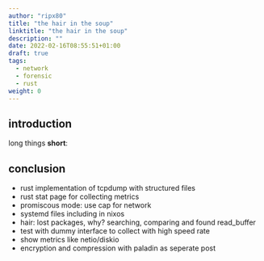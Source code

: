 ```yaml
---
author: "ripx80"
title: "the hair in the soup"
linktitle: "the hair in the soup"
description: ""
date: 2022-02-16T08:55:51+01:00
draft: true
tags:
  - network
  - forensic
  - rust
weight: 0
---
```


## introduction

long things **short**:

## conclusion

- rust implementation of tcpdump with structured files
- rust stat page for collecting metrics
- promiscous mode: use cap for network
- systemd files including in nixos
- hair: lost packages, why? searching, comparing and found read_buffer
- test with dummy interface to collect with high speed rate
- show metrics like netio/diskio
- encryption and compression with paladin as seperate post
